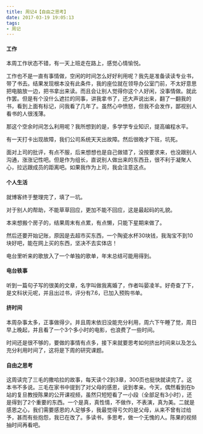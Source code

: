 ```yaml
---
title: 周记4【自由之思考】
date: 2017-03-19 19:05:13
tags:
- 周记
---
```


#### 工作

本周工作状态不错，有一天上班走在路上，感觉心情愉悦。

工作也不是一直有事情做，空闲的时间怎么好好利用呢？我先是准备读读专业书，带了书去。结果发现根本没有此条件，我的座位就在领导办公室门前，不太好意思把电脑放一边，把书拿出来读。而且会让别人觉得你这个人好闲，没事情做。就此作罢。但是有个没什么遮拦的同事，讲我拿书了，还大声说出来，翻了一翻我的书，看到上面有标记，问我看了几年了。虽然心中愤怒，但我不会发作，鄙视别人看书的人很浅薄。

那这个空余时间怎么利用呢？我所想到的是，多学学专业知识，提高编程水平。

有一天打卡出现故障，我们公司系统天天出故障。然后很晚才下班，坑死。

面对上司的批评，有点不服，后来想想也是自己做错了，没按要求来，也没跟别人沟通，涨涨记性吧。但是作为组长，直说别人做出来的东西丑，很不利于凝聚人心，拉远跟成员的距离吧。如果我作为上司，我会注意这点。

#### 个人生活

就博客终于整理完了，填了一坑。

对于别人的帮助，不能草草回应，更加不能不回应，这是最起码的礼貌。

本来想搬个房子的，结果周末有点累，有点懒，只能下星期来做了。

然后还要开始记账，原因是去超市买东西，一个陶瓷水杯30块钱，我淘宝不到10块好吧，能在网上买的东西，坚决不去实体店！

电台里听来的歌放入了一个单独的歌单，年末总结可能用得到。

#### 电台轶事

听到一篇句子写的很美的文章，名字叫做我离婚了，作者叫晏凌羊。好奇查了下，是文科状元呢，并且出过书，评分有7.6，已加入预购书单。

#### 挤时间

本周杂事太多，正事做得少。并且周末依旧没能充分利用，周六下午睡了觉，周日早上晚起，并且看了一个3个多小时的电影，也浪费了一些时间。

时间还是很不够的，要做的事情有点多，接下来就要思考如何挤出时间来以及怎么充分利用时间了，这将是下周的研究课题。

#### 自由之思考

这周读完了三毛的撒哈拉的故事，每天读个2到3章，300页也挺快就读完了。这本书不多说。三毛在家书中提到了对父母的感恩，说到孝亲。今天，偶然看到在b站的复旦教授陈果的公开课视频，虽然只短短看了一小段（全部足有3小时），还是得到了2个重要的东西。一个是真，真性情，不做作，不表演，真为美。二就是感恩之心，我们需要感恩的人足够多，我最觉得亏欠的是父母，从来不曾有过给予，甚而有些抱怨，我已在改了。多读书，多思考，做一个无愧的人。陈果的视频抽时间再看吧。

